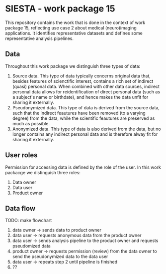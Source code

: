 # SIESTA - work package 15

This repository contains the work that is done in the context of work package 15, reflecting use case 2 about medical (neuro)imaging applications. It identifies representative datasets and defines some representative analysis pipelines.

## Data

Throughout this work package we distinguish three types of data:

1. Source data. This type of data typically concerns original data that, besides features of scienctific interest, contains a rich set of indirect (quasi) personal data. When combined with other data sources, indirect personal data allows for reidentification of direct personal data (such as a subject's name or birthdate), and hence makes the data unfit for sharing it externally.
2. Pseudonymized data. This type of data is derived from the source data, such that the indirect feautures have been removed (to a varying degree) from the data, while the scientific feautures are preserved as much as possible. 
3. Anonymized data. This type of data is also derived from the data, but no longer contains any indirect personal data and is therefore alway fit for sharing it externally.

## User roles

Permission for accessing data is defined by the role of the user. In this work packacge we distinguish three roles:

1. Data owner
2. Data user
3. Product owner

## Data flow

TODO: make flowchart

1. data owner -> sends data to product owner
2. data user -> requests anonymous data from the product owner
3. data user -> sends analysis pipeline to the product owner and requests pseudomized data
4. product owner -> requests permission (review) from the data owner to send the pseudonymized data to the data user
5. data user -> repeats step 2 until pipeline is finished
6. ??
